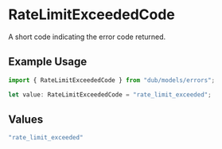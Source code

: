 # RateLimitExceededCode

A short code indicating the error code returned.

## Example Usage

```typescript
import { RateLimitExceededCode } from "dub/models/errors";

let value: RateLimitExceededCode = "rate_limit_exceeded";
```

## Values

```typescript
"rate_limit_exceeded"
```